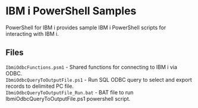# IBM i PowerShell Samples
PowerShell for IBM i provides sample IBM i PowerShell scripts for interacting with IBM i.

## Files
```IbmiOdbcFunctions.psm1``` - Shared functions for connecting to IBM i via ODBC.   
```IbmiOdbcQueryToOutputFile.ps1``` - Run SQL ODBC query to select and export records to delimited PC file.   
```IbmiOdbcQueryToOutputFile_Run.bat``` - BAT file to run IbmiOdbcQueryToOutputFile.ps1 powershell script.
